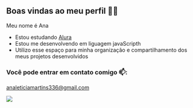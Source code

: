 ## Boas vindas ao meu perfil 💙👋
  Meu nome é Ana 

- Estou estudando [Alura](https://www.alura.com.br)
- Estou me desenvolvendo em liguagem javaScripth
- Utilizo esse espaço para minha organização e compartilhamento dos meus projetos desenvolvidos

 ### Você pode entrar em contato comigo 📫:
 
 analeticiamartins336@gmail.com

![](https://tenor.com/pt-BR/view/rickroll-gif-4062561073824649005)
